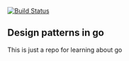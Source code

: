 [![Build Status](https://travis-ci.org/unsign3d/go-design-patterns.svg?branch=master)](https://travis-ci.org/unsign3d/go-design-patterns)

## Design patterns in go
This is just a repo for learning about go
